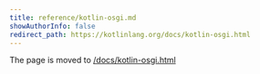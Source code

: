 ```yaml
---
title: reference/kotlin-osgi.md
showAuthorInfo: false
redirect_path: https://kotlinlang.org/docs/kotlin-osgi.html
---
```


The page is moved to [/docs/kotlin-osgi.html](/docs/kotlin-osgi.html)
